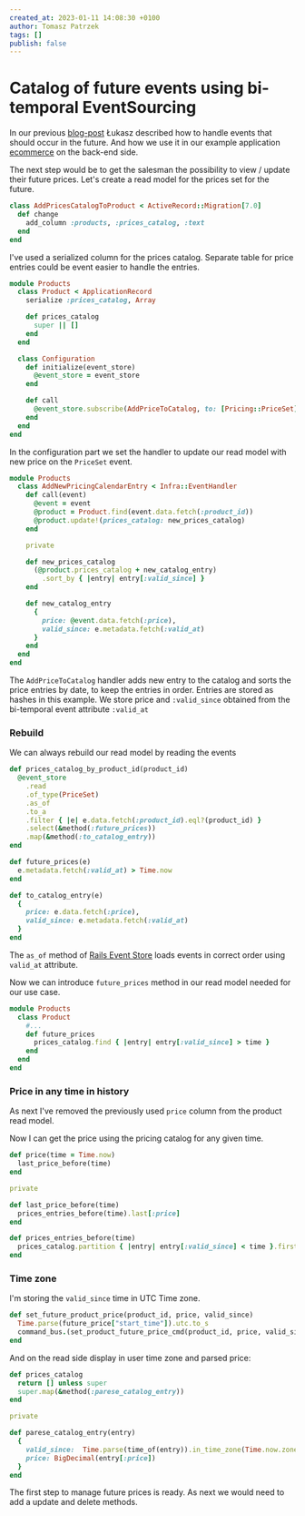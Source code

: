 ```yaml
---
created_at: 2023-01-11 14:08:30 +0100
author: Tomasz Patrzek
tags: []
publish: false
---
```


# Catalog of future events using bi-temporal EventSourcing

In our previous [blog-post](https://blog.arkency.com/fixing-the-past-and-dealing-with-the-future-using-bi-temporal-eventsourcing/) Łukasz described how to handle events that should occur in the future.
And how we use it in our example application [ecommerce](https://github.com/RailsEventStore/ecommerce/) on the back-end side.

The next step would be to get the salesman the possibility to view / update their future prices.
Let's create a read model for the prices set for the future.


```ruby
class AddPricesCatalogToProduct < ActiveRecord::Migration[7.0]
  def change
    add_column :products, :prices_catalog, :text
  end
end
```

I've used a serialized column for the prices catalog. Separate table for price entries could be event easier to handle the entries.

```ruby
module Products
  class Product < ApplicationRecord
    serialize :prices_catalog, Array

    def prices_catalog
      super || []
    end
  end

  class Configuration
    def initialize(event_store)
      @event_store = event_store
    end

    def call
      @event_store.subscribe(AddPriceToCatalog, to: [Pricing::PriceSet])
    end
  end
end
```
In the configuration part we set the handler to update our read model with new price on the `PriceSet` event.


```ruby
module Products
  class AddNewPricingCalendarEntry < Infra::EventHandler
    def call(event)
      @event = event
      @product = Product.find(event.data.fetch(:product_id))
      @product.update!(prices_catalog: new_prices_catalog)
    end

    private

    def new_prices_catalog
      (@product.prices_catalog + new_catalog_entry)
        .sort_by { |entry| entry[:valid_since] }
    end

    def new_catalog_entry
      {
        price: @event.data.fetch(:price),
        valid_since: e.metadata.fetch(:valid_at)
      }
    end
  end
end
```

The `AddPriceToCatalog` handler adds new entry to the catalog and sorts the price entries by date, to keep the entries in order.
Entries are stored as hashes in this example. We store price and `:valid_since` obtained from the bi-temporal event attribute `:valid_at`


### Rebuild

We can always rebuild our read model by reading the events

```ruby
def prices_catalog_by_product_id(product_id)
  @event_store
    .read
    .of_type(PriceSet)
    .as_of
    .to_a
    .filter { |e| e.data.fetch(:product_id).eql?(product_id) }
    .select(&method(:future_prices))
    .map(&method(:to_catalog_entry))
end

def future_prices(e)
  e.metadata.fetch(:valid_at) > Time.now
end

def to_catalog_entry(e)
  {
    price: e.data.fetch(:price),
    valid_since: e.metadata.fetch(:valid_at)
  }
end
```

The `as_of` method of [Rails Event Store](https://railseventstore.org/docs/v2/bi-temporal/#usage) loads events in correct order using `valid_at` attribute.

Now we can introduce `future_prices` method in our read model needed for our use case.

```ruby
module Products
  class Product
    #...
    def future_prices
      prices_catalog.find { |entry| entry[:valid_since] > time }
    end
  end
end
```

### Price in any time in history

As next I've removed the previously used `price` column from the product read model.

Now I can get the price using the pricing catalog for any given time.

```ruby
def price(time = Time.now)
  last_price_before(time)
end

private

def last_price_before(time)
  prices_entries_before(time).last[:price]
end

def prices_entries_before(time)
  prices_catalog.partition { |entry| entry[:valid_since] < time }.first
end
```

### Time zone

I'm storing the `valid_since` time in UTC Time zone.

```ruby
def set_future_product_price(product_id, price, valid_since)
  Time.parse(future_price["start_time"]).utc.to_s
  command_bus.(set_product_future_price_cmd(product_id, price, valid_since))
end
```

And on the read side display in user time zone and parsed price:

```ruby
def prices_catalog
  return [] unless super
  super.map(&method(:parese_catalog_entry))
end

private

def parese_catalog_entry(entry)
  {
    valid_since:  Time.parse(time_of(entry)).in_time_zone(Time.now.zone),
    price: BigDecimal(entry[:price])
  }
end
```

The first step to manage future prices is ready. As next we would need to add a update and delete methods.
